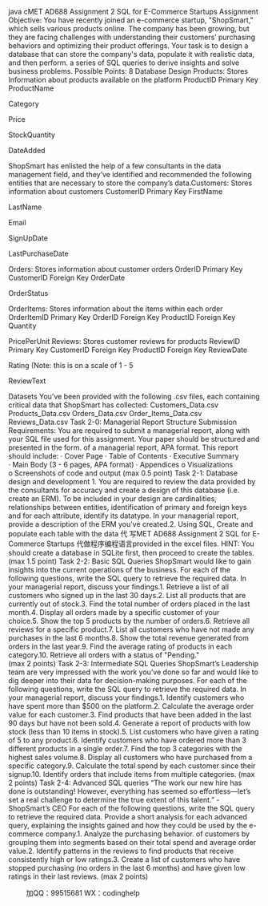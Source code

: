 java cMET AD688 Assignment 2  SQL for E-Commerce Startups 
Assignment Objective: You have recently joined an e-commerce startup, "ShopSmart," which sells various products online. The company has been growing, but they are facing challenges with understanding their customers’ purchasing behaviors and optimizing their product offerings. Your task is to design a database that can store the company's data, populate it with realistic data, and then perform. a series of SQL queries to derive insights and solve business problems.
Possible Points: 8
Database Design Products: Stores Information about products available on the platform 
ProductID 
Primary Key 
ProductName 

Category 

Price 

StockQuantity 

DateAdded 



ShopSmart has enlisted the help of a few consultants in the data management field, and they’ve identified and recommended the following entities that are necessary to store the company’s data.Customers: Stores information about customers 
CustomerID 
Primary Key 
FirstName 

LastName 

Email 

SignUpDate 

LastPurchaseDate 


Orders: Stores information about customer orders 
OrderID 
Primary Key 
CustomerID 
Foreign Key 
OrderDate 

OrderStatus 


OrderItems: Stores information about the items within each order 
OrderItemID 
Primary Key 
OrderID 
Foreign Key 
ProductID 
Foreign Key 
Quantity 

PricePerUnit 
Reviews: Stores customer reviews for products 
ReviewID 
Primary Key 
CustomerID 
Foreign Key 
ProductID 
Foreign Key 
ReviewDate 

Rating (Note: this is on a scale of 1 - 5 

ReviewText 

Datasets 
You’ve been provided with the following .csv files, each containing critical data that ShopSmart has collected:
Customers_Data.csv 
Products_Data.csv 
Orders_Data.csv 
Order_Items_Data.csv 
Reviews_Data.csv 
Task 2-0: Managerial Report Structure 
Submission Requirements: You are required to submit a managerial report, along with your SQL file used for this assignment.
Your paper should be structured and presented in the form. of a managerial report, APA format. This report should include:
· Cover Page
· Table of Contents
· Executive Summary
· Main Body (3 - 6 pages, APA format)
· Appendices
o Visualizations
o Screenshots of code and output
(max 0.5 point) 
Task 2-1: Database design and development 1. You are required to review the data provided by the consultants for accuracy and create a design of this database (i.e. create an ERM). To be included in your design are cardinalities, relationships between entities, identification of primary and foreign keys and for each attribute, identify its datatype. In your managerial report, provide a description of the ERM you’ve created.2. Using SQL, Create and populate each table with the data 代 写MET AD688 Assignment 2 SQL for E-Commerce Startups
代做程序编程语言provided in the excel files. HINT: You should create a database in SQLite first, then proceed to create the tables.
(max 1.5 point) 
Task 2-2: Basic SQL Queries 
ShopSmart would like to gain insights into the current operations of the business. For each of the following questions, write the SQL query to retrieve the required data. In your managerial report, discuss your findings.1. Retrieve a list of all customers who signed up in the last 30 days.2. List all products that are currently out of stock.3. Find the total number of orders placed in the last month.4. Display all orders made by a specific customer of your choice.5. Show the top 5 products by the number of orders.6. Retrieve all reviews for a specific product.7. List all customers who have not made any purchases in the last 6 months.8. Show the total revenue generated from orders in the last year.9. Find the average rating of products in each category.10. Retrieve all orders with a status of "Pending."  
(max 2 points) 
Task 2-3: Intermediate SQL Queries 
ShopSmart’s Leadership team are very impressed with the work you’ve done so far and would like to dig deeper into their data for decision-making purposes. For each of the following questions, write the SQL query to retrieve the required data. In your managerial report, discuss your findings.1. Identify customers who have spent more than $500 on the platform.2. Calculate the average order value for each customer.3. Find products that have been added in the last 90 days but have not been sold.4. Generate a report of products with low stock (less than 10 items in stock).5. List customers who have given a rating of 5 to any product.6. Identify customers who have ordered more than 3 different products in a single order.7. Find the top 3 categories with the highest sales volume.8. Display all customers who have purchased from a specific category.9. Calculate the total spend by each customer since their signup.10. Identify orders that include items from multiple categories.
(max 2 points) 
Task 2-4: Advanced SQL queries 
“The work our new hire has done is outstanding! However, everything has seemed so effortless—let’s set a real challenge to determine the true extent of this talent.” - ShopSmart’s CEO
For each of the following questions, write the SQL query to retrieve the required data. Provide a short analysis for each advanced query, explaining the insights gained and how they could be used by the e-commerce company.1. Analyze the purchasing behavior. of customers by grouping them into segments based on their total spend and average order value.2. Identify patterns in the reviews to find products that receive consistently high or low ratings.3. Create a list of customers who have stopped purchasing (no orders in the last 6 months) and have given low ratings in their last reviews.
(max 2 points) 

         
加QQ：99515681  WX：codinghelp
